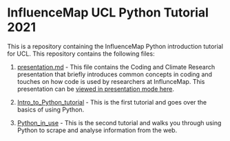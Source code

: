 # InfluenceMap UCL Python Tutorial 2021


This is a repository containing the InfluenceMap Python introduction tutorial for UCL. This repository contains the following files:

1. [presentation.md](presentation.md) - This file contains the Coding and Climate Research presentation that briefly introduces common concepts in coding and touches on how code is used by researchers at InflunceMap. This presentation can be [viewed in presentation mode here](https://htmlpreview.github.io/?https://github.com/JakeCarbone/UCL-coding-tutorial/blob/master/presentation.html).

2. [Intro_to_Python_tutorial](Intro_to_Python_tutorial.ipynb) - This is the first tutorial and goes over the basics of using Python.

3. [Python_in_use](Python_in_use.ipynb) - This is the second tutorial and walks you through using Python to scrape and analyse information from the web. 


